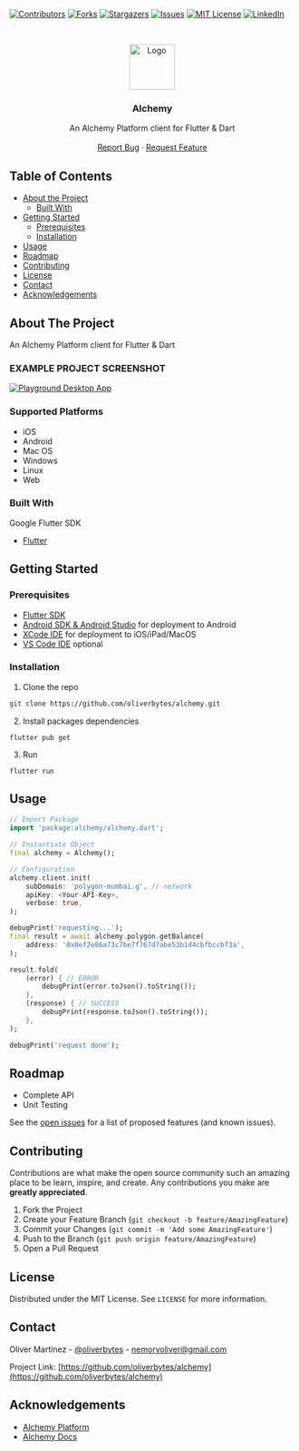 <!--
*** Thanks for checking out this README Template. If you have a suggestion that would
*** make this better, please fork the repo and create a pull request or simply open
*** an issue with the tag "enhancement".
*** Thanks again! Now go create something AMAZING! :D
-->





<!-- PROJECT SHIELDS -->
<!--
*** I'm using markdown "reference style" links for readability.
*** Reference links are enclosed in brackets [ ] instead of parentheses ( ).
*** See the bottom of this document for the declaration of the reference variables
*** for contributors-url, forks-url, etc. This is an optional, concise syntax you may use.
*** https://www.markdownguide.org/basic-syntax/#reference-style-links
-->
[![Contributors][contributors-shield]][contributors-url]
[![Forks][forks-shield]][forks-url]
[![Stargazers][stars-shield]][stars-url]
[![Issues][issues-shield]][issues-url]
[![MIT License][license-shield]][license-url]
[![LinkedIn][linkedin-shield]][linkedin-url]



<!-- PROJECT LOGO -->
<br />
<p align="center">
  <a href="https://github.com/oliverbytes/alchemy">
    <img src="https://github.com/oliverbytes/alchemy/raw/master/images/logo.png" alt="Logo" width="80" height="80">
  </a>

  <h3 align="center">Alchemy</h3>

  <p align="center">
    An Alchemy Platform client for Flutter & Dart
    <br />
    <br />
    <a href="https://github.com/oliverbytes/alchemy/issues">Report Bug</a>
    ·
    <a href="https://github.com/oliverbytes/alchemy/issues">Request Feature</a>
  </p>
</p>



<!-- TABLE OF CONTENTS -->
## Table of Contents

* [About the Project](#about-the-project)
  * [Built With](#built-with)
* [Getting Started](#getting-started)
  * [Prerequisites](#prerequisites)
  * [Installation](#installation)
* [Usage](#usage)
* [Roadmap](#roadmap)
* [Contributing](#contributing)
* [License](#license)
* [Contact](#contact)
* [Acknowledgements](#acknowledgements)


## About The Project

An Alchemy Platform client for Flutter & Dart

### EXAMPLE PROJECT SCREENSHOT

[![Playground Desktop App][screenshots-desktop]](https://github.com/oliverbytes/alchemy)

### Supported Platforms
- iOS
- Android
- Mac OS
- Windows
- Linux
- Web

### Built With
Google Flutter SDK
* [Flutter](https://flutter.dev)



<!-- GETTING STARTED -->
## Getting Started


### Prerequisites

* [Flutter SDK](https://flutter.dev)
* [Android SDK & Android Studio](https://developer.android.com/studio) for deployment to Android
* [XCode IDE](https://developer.apple.com/xcode/) for deployment to iOS/iPad/MacOS
* [VS Code IDE](https://code.visualstudio.com/) optional

### Installation

1. Clone the repo
```sh
git clone https://github.com/oliverbytes/alchemy.git
```
2. Install packages dependencies
```
flutter pub get
```
3. Run
```
flutter run
```



<!-- USAGE EXAMPLES -->
## Usage

```dart
// Import Package
import 'package:alchemy/alchemy.dart';

// Instantiate Object
final alchemy = Alchemy();

// Configuration
alchemy.client.init(
    subDomain: 'polygon-mumbai.g', // network
    apiKey: <Your-API-Key>,
    verbose: true,
);

debugPrint('requesting...');
final result = await alchemy.polygon.getBalance(
    address: '0x0ef2e86a73c7be7f767d7abe53b1d4cbfbccbf3a',
);

result.fold(
    (error) { // ERROR
        debugPrint(error.toJson().toString());
    },
    (response) { // SUCCESS
        debugPrint(response.toJson().toString());
    },
);

debugPrint('request done');
```

<!-- ROADMAP -->
## Roadmap

* Complete API
* Unit Testing

See the [open issues](https://github.com/oliverbytes/alchemy/issues) for a list of proposed features (and known issues).



<!-- CONTRIBUTING -->
## Contributing

Contributions are what make the open source community such an amazing place to be learn, inspire, and create. Any contributions you make are **greatly appreciated**.

1. Fork the Project
2. Create your Feature Branch (`git checkout -b feature/AmazingFeature`)
3. Commit your Changes (`git commit -m 'Add some AmazingFeature'`)
4. Push to the Branch (`git push origin feature/AmazingFeature`)
5. Open a Pull Request



<!-- LICENSE -->
## License
 
Distributed under the MIT License. See `LICENSE` for more information.



<!-- CONTACT -->
## Contact

Oliver Martinez - [@oliverbytes](https://twitter.com/oliverbytes) - nemoryoliver@gmail.com

Project Link: [https://github.com/oliverbytes/alchemy](https://github.com/oliverbytes/alchemy)



<!-- ACKNOWLEDGEMENTS -->
## Acknowledgements
* [Alchemy Platform](https://www.alchemy.com/)
* [Alchemy Docs](https://docs.alchemy.com/alchemy/)





<!-- MARKDOWN LINKS & IMAGES -->
<!-- https://www.markdownguide.org/basic-syntax/#reference-style-links -->
[contributors-shield]: https://img.shields.io/github/contributors/oliverbytes/alchemy.svg?style=flat-square
[contributors-url]: https://github.com/oliverbytes/alchemy/graphs/contributors
[forks-shield]: https://img.shields.io/github/forks/oliverbytes/alchemy.svg?style=flat-square
[forks-url]: https://github.com/oliverbytes/alchemy/network/members
[stars-shield]: https://img.shields.io/github/stars/oliverbytes/alchemy.svg?style=flat-square
[stars-url]: https://github.com/oliverbytes/alchemy/stargazers
[issues-shield]: https://img.shields.io/github/issues/oliverbytes/alchemy.svg?style=flat-square
[issues-url]: https://github.com/oliverbytes/alchemy/issues
[license-shield]: https://img.shields.io/github/license/oliverbytes/alchemy.svg?style=flat-square
[license-url]: https://github.com/oliverbytes/alchemy/blob/master/LICENSE.txt
[linkedin-shield]: https://img.shields.io/badge/-LinkedIn-black.svg?style=flat-square&logo=linkedin&colorB=555
[linkedin-url]: https://linkedin.com/in/oliverbytes
[screenshots-desktop]: images/screenshots_desktop.png
